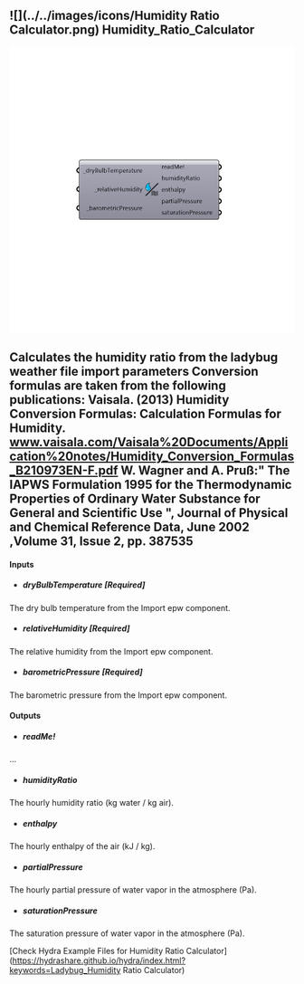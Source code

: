 ## ![](../../images/icons/Humidity Ratio Calculator.png) Humidity_Ratio_Calculator

![](../../images/components/Humidity_Ratio_Calculator.png)

Calculates the humidity ratio from the ladybug weather file import parameters
 Conversion formulas are taken from the following publications:
 Vaisala. (2013) Humidity Conversion Formulas: Calculation Formulas for Humidity. www.vaisala.com/Vaisala%20Documents/Application%20notes/Humidity_Conversion_Formulas_B210973EN-F.pdf
 W. Wagner and A. Pruß:" The IAPWS Formulation 1995 for the Thermodynamic Properties of Ordinary Water Substance for General and Scientific Use ", Journal of Physical and Chemical Reference Data, June 2002 ,Volume 31, Issue 2, pp. 387535
 -
 

#### Inputs
* ##### dryBulbTemperature [Required]
The dry bulb temperature from the Import epw component.
* ##### relativeHumidity [Required]
The relative humidity from the Import epw component.
* ##### barometricPressure [Required]
The barometric pressure from the Import epw component.

#### Outputs
* ##### readMe!
...
* ##### humidityRatio
The hourly humidity ratio (kg water / kg air).
* ##### enthalpy
The hourly enthalpy of the air (kJ / kg).
* ##### partialPressure
The hourly partial pressure of water vapor in the atmosphere (Pa).
* ##### saturationPressure
The saturation pressure of water vapor in the atmosphere (Pa).


[Check Hydra Example Files for Humidity Ratio Calculator](https://hydrashare.github.io/hydra/index.html?keywords=Ladybug_Humidity Ratio Calculator)